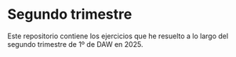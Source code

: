 # Segundo trimestre

Este repositorio contiene los ejercicios que he resuelto a lo largo del segundo trimestre de 1º de DAW en 2025. 
